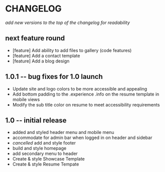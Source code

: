 # CHANGELOG
_add new versions to the top of the changelog for readability_

## next feature round
- [feature] Add ability to add files to gallery (code features)
- [feature] Add a contact template
- [feature] Add a blog design


## 1.0.1 -- bug fixes for 1.0 launch
- Update site and logo colors to be more accessible and appealing
- Add bottom padding to the .experience .info on the resume template in mobile views
- Modify the sub title color on resume to meet accessibility requirements


## 1.0 -- initial release
- added and styled header menu and mobile menu
- accommodate for admin bar when logged in on header and sidebar
- *cancelled* add and style footer
- build and style homepage
- add secondary menu to header
- Create & style Showcase Template
- Create & style Resume Tempate
